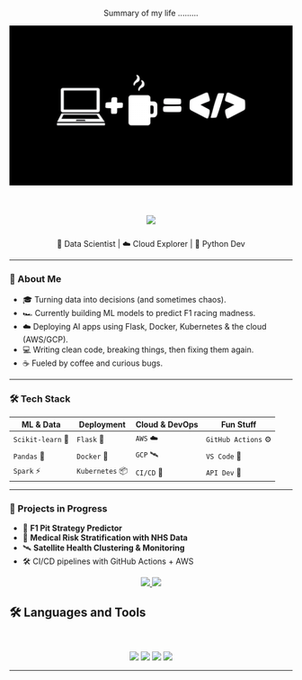 <div align="center"> 
  <p>Summary of my life .........</p>
  <img src="https://github.com/NateChris14/NateChris14/blob/main/coffee-laptop-6016x3384-13640.png"/>
</div>

<h1 align="center">
    <img src="https://readme-typing-svg.herokuapp.com/?font=Inter&size=48&center=true&vCenter=true&width=500&height=70&color=4493F8&duration=4000&lines=Hi+There!+👋;+I'm+Nathan+Menon!;" />
</h1>

<!-- README.md for GitHub Profile -->
<p align="center">
  🤖 Data Scientist | ☁️ Cloud Explorer | 🐍 Python Dev
</p>

---

### 🧠 About Me

- 🎓 Turning data into decisions (and sometimes chaos).
- 🏎️ Currently building ML models to predict F1 racing madness.
- ☁️ Deploying AI apps using Flask, Docker, Kubernetes & the cloud (AWS/GCP).
- 💻 Writing clean code, breaking things, then fixing them again.
- ☕ Fueled by coffee and curious bugs.

---

### 🛠️ Tech Stack

| ML & Data       | Deployment       | Cloud & DevOps      | Fun Stuff        |
|----------------|------------------|---------------------|------------------|
| `Scikit-learn` 🧠 | `Flask` 🍜          | `AWS` ☁️              | `GitHub Actions` ⚙️ |
| `Pandas` 🐼      | `Docker` 🐳         | `GCP` 🛰️               | `VS Code` 💙       |
| `Spark` ⚡        | `Kubernetes` 📦    | `CI/CD` 🚀            | `API Dev` 🔌        |

---

### 🚀 Projects in Progress

- 🏁 **F1 Pit Strategy Predictor**  
- 🧪 **Medical Risk Stratification with NHS Data**  
- 🛰️ **Satellite Health Clustering & Monitoring**  
- 🛠️ CI/CD pipelines with GitHub Actions + AWS


<div align="center">
  <a href="menonnathanchristopher@gmail.com">
    <img src="https://img.shields.io/badge/Gmail-333333?style=for-the-badge&logo=gmail&logoColor=red" />
  </a>
  <a href="https://www.linkedin.com/in/nathanmenon14/" target="_blank">
    <img src="https://img.shields.io/badge/LinkedIn-0077B5?style=for-the-badge&logo=linkedin&logoColor=white" target="_blank" />
  </a>
</div>

## 🛠️ Languages and Tools

<br>

<p align="center">
  <img src="https://skillicons.dev/icons?i=python,sklearn,anaconda" />
  <img src="https://skillicons.dev/icons?i=flask,docker,kubernetes,git,github,pkl" />
  <img src="https://skillicons.dev/icons?i=gcp,aws,heroku,githubactions" />
  <img src="https://skillicons.dev/icons?i=vscode,mysql,html,js" />
</p>

<hr>


